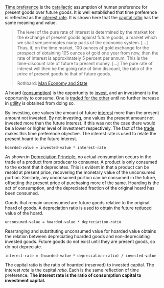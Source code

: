 [Time preference](Time-Preference-Fallacy) is the [catallactic](https://en.wikipedia.org/wiki/Catallactics) assumption of human preference for present goods over future goods. It is well established that time preference is reflected as the [interest rate](Glossary#interest). It is shown here that the [capital ratio](https://en.wikipedia.org/wiki/Capital_requirement) has the same meaning and value.

> The level of the pure rate of interest is determined by the market for the exchange of present goods against future goods, a market which we shall see permeates many parts of the economic system. [...] Thus, if, on the time market, 100 ounces of gold exchange for the prospect of obtaining 105 ounces of gold one year from now, then the rate of interest is approximately 5 percent per annum. This is the time-discount rate of future to present money. [...] The pure rate of interest will then be the going rate of time discount, the ratio of the price of present goods to that of future goods.
>
> Rothbard: [Man Economy and State](https://mises.org/library/man-economy-and-state-power-and-market/html/p/989)

A hoard ([consumption](Speculative-Consumption)) is the opportunity to [invest](Glossary#lend), and an investment is the opportunity to consume. One is [traded for the other](https://mises.org/library/man-economy-and-state-power-and-market/html/p/990) until no further increase in [utility](Glossary#utility) is obtained from doing so.

By investing, one values the amount of future [interest](Glossary#interest) more than the present amount not invested. By not investing, one values the present amount not invested more than the future interest. If this was not the case there would be a lower or higher level of investment respectively. The fact of the [trade](Glossary#trade) makes this time preference objective. The interest rate is used to relate the present hoard to the future interest.
```
hoarded-value = invested-value * interest-rate
```
As shown in [Depreciation Principle](Depreciation-Principle), no actual consumption occurs in the trade of a product from producer to consumer. A product is only consumed to the extent that it depreciates. This is evident in that a product can be resold at present price, recovering the monetary value of the unconsumed portion. Similarly, any unconsumed portion can be consumed in the future, offsetting the present price of purchasing more of the same. Hoarding is the act of consumption, and the depreciated fraction of the original hoard has been consumed.

Goods that remain unconsumed are future goods relative to the original hoard of goods. A depreciation ratio is used to obtain the future reduced value of the hoard.
```
unconsumed-value = hoarded-value * depreciation-ratio
```
Rearranging and substituting unconsumed value for hoarded value obtains the relation between depreciating hoarded goods and non-depreciating invested goods. Future goods do not exist until they are present goods, so do not depreciate.
```
interest-rate = (hoarded-value * depreciation-ratio) / invested-value
```
The capital ratio is the ratio of hoarded (reserved) to invested capital. The interest *rate* is the capital *ratio*. Each is the same reflection of time preference. **The interest rate is the ratio of consumption capital to investment capital.**

